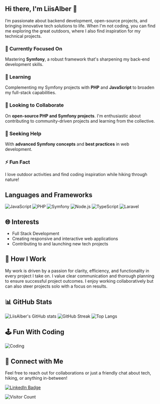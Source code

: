 ## Hi there, I'm LiisAlber 👋

I’m passionate about backend development, open-source projects, and bringing innovative tech solutions to life. When I'm not coding, you can find me exploring the great outdoors, where I also find inspiration for my technical projects.

### 🔭 Currently Focused On
Mastering **Symfony**, a robust framework that's sharpening my back-end development skills.

### 🌱 Learning
Complementing my Symfony projects with **PHP** and **JavaScript** to broaden my full-stack capabilities.

### 👯 Looking to Collaborate
On **open-source PHP and Symfony projects**. I'm enthusiastic about contributing to community-driven projects and learning from the collective.

### 🤔 Seeking Help
With **advanced Symfony concepts** and **best practices** in web development.

### ⚡ Fun Fact
I love outdoor activities and find coding inspiration while hiking through nature!

## Languages and Frameworks

![JavaScript](https://img.shields.io/badge/-JavaScript-black?style=flat-square&logo=javascript)
![PHP](https://img.shields.io/badge/-PHP-black?style=flat-square&logo=php)
![Symfony](https://img.shields.io/badge/-Symfony-black?style=flat-square&logo=symfony)
![Node.js](https://img.shields.io/badge/-Node.js-black?style=flat-square&logo=node.js)
![TypeScript](https://img.shields.io/badge/-TypeScript-black?style=flat-square&logo=typescript)
![Laravel](https://img.shields.io/badge/-Laravel-black?style=flat-square&logo=laravel)

## 🌐 Interests

- Full Stack Development
- Creating responsive and interactive web applications
- Contributing to and launching new tech projects

## 🚀 How I Work

My work is driven by a passion for clarity, efficiency, and functionality in every project I take on. I value clear communication and thorough planning to ensure successful project outcomes. I enjoy working collaboratively but can also steer projects solo with a focus on results.

## 📊 GitHub Stats

![LiisAlber's GitHub stats](https://github-readme-stats.vercel.app/api?username=LiisAlber&show_icons=true&theme=tokyonight)
![GitHub Streak](http://github-readme-streak-stats.herokuapp.com?user=LiisAlber&theme=tokyonight&background=000000)
![Top Langs](https://github-readme-stats.vercel.app/api/top-langs/?username=LiisAlber&layout=compact&theme=tokyonight)

## 🕹️ Fun With Coding

![Coding](https://media.giphy.com/media/LmNwrBhejkK9EFP504/giphy.gif)

## 👥 Connect with Me

Feel free to reach out for collaborations or just a friendly chat about tech, hiking, or anything in-between!

[![LinkedIn Badge](https://img.shields.io/badge/-LinkedIn-0077B5?style=flat-square&logo=LinkedIn&logoColor=white)](https://www.linkedin.com/in/liis-alber-jaansalu/)

![Visitor Count](https://profile-counter.glitch.me/LiisAlber/count.svg)

